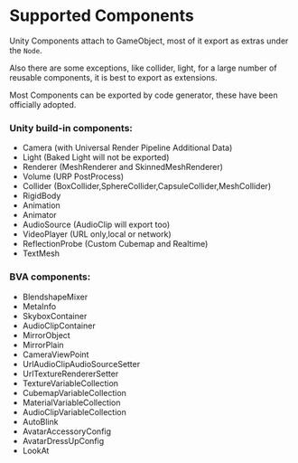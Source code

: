 # Supported Components

Unity Components attach to GameObject, most of it export as extras under the `Node`. 

Also there are some exceptions, like collider, light, for a large number of reusable components, it is best to export as extensions.

Most Components can be exported by code generator, these have been officially adopted.


### Unity build-in components:

- Camera (with Universal Render Pipeline Additional Data)
- Light (Baked Light will not be exported)
- Renderer (MeshRenderer and SkinnedMeshRenderer)
- Volume (URP PostProcess)
- Collider (BoxCollider,SphereCollider,CapsuleCollider,MeshCollider)
- RigidBody
- Animation
- Animator
- AudioSource (AudioClip will export too)
- VideoPlayer (URL only,local or network)
- ReflectionProbe (Custom Cubemap and Realtime)
- TextMesh


### BVA components:

- BlendshapeMixer
- MetaInfo
- SkyboxContainer
- AudioClipContainer
- MirrorObject
- MirrorPlain
- CameraViewPoint
- UrlAudioClipAudioSourceSetter
- UrlTextureRendererSetter
- TextureVariableCollection
- CubemapVariableCollection
- MaterialVariableCollection
- AudioClipVariableCollection
- AutoBlink
- AvatarAccessoryConfig
- AvatarDressUpConfig
- LookAt